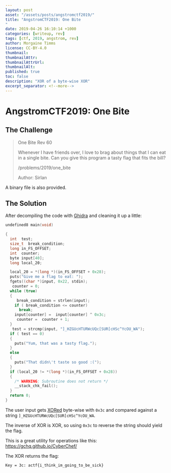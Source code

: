 ```yaml
---
layout: post
asset: "/assets/posts/angstromctf2019/"
title: "AngstromCTF2019: One Bite
"
date: 2019-04-26 16:10:14 +1000
categories: [writeup, rev]
tags: [ctf, 2019, angstrom, rev]
author: Morgaine Timms
license: CC-BY-4.0
thumbnail: 
thumbnailAttr: 
thumbnailAttrUrl: 
thumbnailAlt: 
published: true
toc: false
description: "XOR of a byte-wise XOR"
excerpt_separator: <!--more-->
---
```


AngstromCTF2019: One Bite
==========================

The Challenge
-------------

> One Bite
> Rev
> 60
>
> Whenever I have friends over, I love to brag about things that I can eat in a single bite. Can you give this program a tasty flag that fits the bill?
>
> /problems/2019/one_bite
>
> Author: SirIan

A binary file is also provided.

<!--more-->

The Solution
------------

After decompiling the code with [Ghidra](https://github.com/NationalSecurityAgency/ghidra) and cleaning it up a little:

```c
undefined8 main(void)

{
  int  test;
  size_t  break_condition;
  long in_FS_OFFSET;
  int  counter;
  byte input[40];
  long local_20;

  local_20 = *(long *)(in_FS_OFFSET + 0x28);
  puts("Give me a flag to eat: ");
  fgets((char *)input, 0x22, stdin);
   counter = 0;
  while (true)
  {
     break_condition = strlen(input);
    if ( break_condition <= counter)
      break;
    input[counter] =  input[counter] ^ 0x3c;
     counter =  counter + 1;
  }
   test = strcmp(input, "]_HZGUcHTURWcUQc[SUR[cHSc^YcOU_WA");
  if ( test == 0)
  {
    puts("Yum, that was a tasty flag.");
  }
  else
  {
    puts("That didn\'t taste so good :(");
  }
  if (local_20 != *(long *)(in_FS_OFFSET + 0x28))
  {
    /* WARNING: Subroutine does not return */
    __stack_chk_fail();
  }
  return 0;
}

```

The user input gets [XORed](https://en.wikipedia.org/wiki/Exclusive_or) byte-wise with `​0x3c`​ and compared against a string `​]_HZGUcHTURWcUQc[SUR[cHSc^YcOU_WA`​.

The inverse of XOR is XOR, so using `0x3c​`​ to reverse the string should yield the flag.

This is a great utility for operations like this: <https://gchq.github.io/CyberChef/>

The XOR returns the flag:

```text
Key = 3c: actf{i_think_im_going_to_be_sick}
```